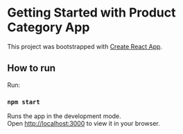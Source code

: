 # Getting Started with Product Category App

This project was bootstrapped with [Create React App](https://github.com/facebook/create-react-app).

## How to run

Run:

### `npm start`

Runs the app in the development mode.\
Open [http://localhost:3000](http://localhost:3000) to view it in your browser.
